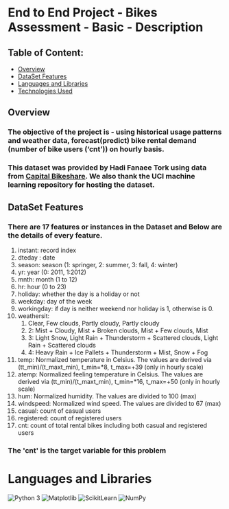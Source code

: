 # End to End Project - Bikes Assessment - Basic - Description

## Table of Content:
* [Overview](#Overview)
* [DataSet Features](#DataSet-Features)
*  [Languages and Libraries](#Languages-and-Libraries)
* [Technologies Used](#technologies-used) 

## Overview

### The objective of the project is - using historical usage patterns and weather data, forecast(predict) bike rental demand (number of bike users (‘cnt’)) on hourly basis.
### This dataset was provided by Hadi Fanaee Tork using data from [Capital Bikeshare](https://www.capitalbikeshare.com/system-data). We also thank the UCI machine learning repository for hosting the dataset.

## DataSet Features

### There are 17 features or instances in the Dataset and Below are the details of every feature.

1. instant: record index
2. dteday : date
3. season: season (1: springer, 2: summer, 3: fall, 4: winter)
4. yr: year (0: 2011, 1:2012)
5. mnth: month (1 to 12)
6. hr: hour (0 to 23)
7. holiday: whether the day is a holiday or not
8. weekday: day of the week
9. workingday: if day is neither weekend nor holiday is 1, otherwise is 0.
10. weathersit:
     1.  Clear, Few clouds, Partly cloudy, Partly cloudy
     2.  2: Mist + Cloudy, Mist + Broken clouds, Mist + Few clouds, Mist
     3.  3: Light Snow, Light Rain + Thunderstorm + Scattered clouds, Light Rain + Scattered clouds
     4.  4: Heavy Rain + Ice Pallets + Thunderstorm + Mist, Snow + Fog
11. temp: Normalized temperature in Celsius. The values are derived via (tt_min)/(t_maxt_min), t_min=*8, t_max=+39 (only in hourly scale)  
12. atemp: Normalized feeling temperature in Celsius. The values are derived via (tt_min)/(t_maxt_min), t_min=*16, t_max=+50 (only in hourly scale)
13. hum: Normalized humidity. The values are divided to 100 (max)
14. windspeed: Normalized wind speed. The values are divided to 67 (max)
15. casual: count of casual users
16. registered: count of registered users
17. cnt: count of total rental bikes including both casual and registered users

### The 'cnt' is the target variable for this problem

# Languages and Libraries
![Python 3](https://idroot.us/wp-content/uploads/2015/09/python-logo.jpg)
![Matplotlib](https://encrypted-tbn0.gstatic.com/images?q=tbn%3AANd9GcTFVEhBrAKxWTGSXiJ7Cd9TsaM5kpKPVoPkXQ&usqp=CAUg)
![ScikitLearn](https://upload.wikimedia.org/wikipedia/commons/thumb/0/05/Scikit_learn_logo_small.svg/200px-Scikit_learn_logo_small.svg.png)
![NumPy](https://static.javatpoint.com/tutorial/numpy/images/numpy-tutorial.png)
